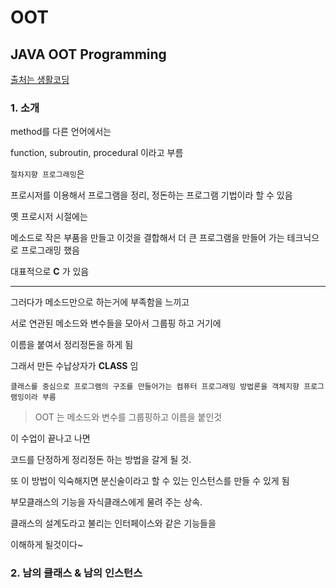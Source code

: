# OOT

## JAVA OOT Programming

[출처는 생활코딩](https://www.youtube.com/watch?v=uvYWAfZzb8k&list=PLuHgQVnccGMAb-e41kXPSIpmoz1RvHyN4)

### 1. 소개

method를 다른 언어에서는

function, subroutin, procedural 이라고 부름

`절차지향 프로그래밍`은

프로시저를 이용해서 프로그램을 정리, 정돈하는 프로그램 기법이라 할 수 있음

옛 프로시저 시절에는

메소드로 작은 부품을 만들고 이것을 결합해서 더 큰 프로그램을 만들어 가는 테크닉으로 프로그래밍 했음

대표적으로 **C** 가 있음

---

그러다가 메소드만으로 하는거에 부족함을 느끼고

서로 연관된 메소드와 변수들을 모아서 그룹핑 하고 거기에

이름을 붙여서 정리정돈을 하게 됨

그래서 만든 수납상자가 **CLASS** 임

    클래스를 중심으로 프로그램의 구조를 만들어가는 컴퓨터 프로그래밍 방법론을 객체지향 프로그램잉이라 부름

> OOT 는 메소드와 변수를 그룹핑하고 이름을 붙인것

이 수업이 끝나고 나면

코드를 단정하게 정리정돈 하는 방법을 갈게 될 것.

또 이 방법이 익숙해지면 분신술이라고 할 수 있는 인스턴스를 만들 수 있게 됨

부모클래스의 기능을 자식클래스에게 물려 주는 상속.

클래스의 설계도라고 불리는 인터페이스와 같은 기능들을

이해하게 될것이다~

### 2. 남의 클래스 & 남의 인스턴스
